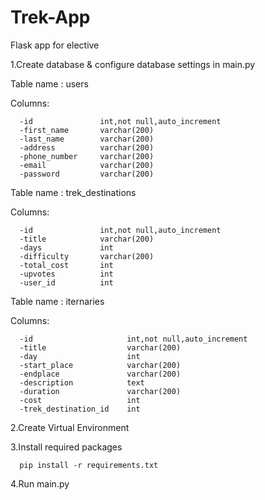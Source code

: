 # Trek-App
Flask app for elective

1.Create database & configure database settings in main.py

   Table name : users

   Columns:
   
      -id               int,not null,auto_increment
      -first_name       varchar(200)
      -last_name        varchar(200)
      -address          varchar(200)
      -phone_number     varchar(200)
      -email            varchar(200)
      -password         varchar(200)
      
   Table name : trek_destinations

   Columns:
   
      -id               int,not null,auto_increment
      -title            varchar(200)
      -days             int
      -difficulty       varchar(200)
      -total_cost       int
      -upvotes          int
      -user_id          int
      
   Table name : iternaries
   
   Columns:
   
      -id                     int,not null,auto_increment
      -title                  varchar(200)
      -day                    int
      -start_place            varchar(200)
      -endplace               varchar(200)
      -description            text
      -duration               varchar(200)
      -cost                   int
      -trek_destination_id    int

2.Create Virtual Environment

3.Install required packages
      
      pip install -r requirements.txt
      
4.Run main.py
